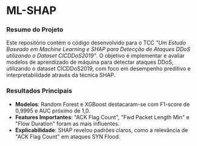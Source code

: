 # ML-SHAP
### Resumo do Projeto

Este repositório contém o código desenvolvido para o TCC *"Um Estudo Baseado em Machine Learning e SHAP para Detecção de Ataques DDoS utilizando o Dataset CICDDoS2019"*. O objetivo é implementar e avaliar modelos de aprendizado de máquina para detectar ataques DDoS, utilizando o dataset CICDDoS2019, com foco em desempenho preditivo e interpretabilidade através da técnica SHAP.

### Resultados Principais

- **Modelos**: Random Forest e XGBoost destacaram-se com F1-score de 0,9995 e AUC próximo de 1,0.
- **Features Importantes**: "ACK Flag Count", "Fwd Packet Length Min" e "Flow Duration" foram as mais influentes.
- **Explicabilidade**: SHAP revelou padrões claros, como a relevância de "ACK Flag Count" em ataques SYN Flood.
